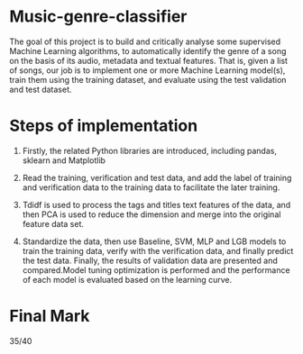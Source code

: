 # Music-genre-classifier
The goal of this project is to build and critically analyse some supervised Machine Learning algorithms, to automatically identify the genre of a song on the basis of its audio, metadata and textual features. That is, given a list of songs, our job is to implement one or more Machine Learning model(s), train them using the training dataset, and evaluate using the test validation and test dataset.


# Steps of implementation

1. Firstly, the related Python libraries are introduced, including pandas, sklearn and Matplotlib

2. Read the training, verification and test data, and add the label of training and verification data to the training data to facilitate the later training.

3. Tdidf is used to process the tags and titles text features of the data, and then PCA is used to reduce the dimension and merge into the original feature data set.

4. Standardize the data, then use Baseline, SVM, MLP and LGB models to train the training data, verify with the verification data, and finally predict the test data. Finally, the results of validation data are presented and compared.Model tuning optimization is performed and the performance of each model is evaluated based on the learning curve.

# Final Mark

35/40
